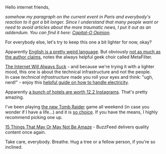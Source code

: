 Hello internet friends,

*somehow my paragraph on the current event in Paris and everybody's reaction to it got a bit longer. Since I understand that many people want or need to avoid articles about the more traumatic news, I put it out as an addendum. You can find it here: [Capital-O Opinion](http://irregularity.co/capital-o-opinion/).*

For everybody else, let's try to keep this one a bit lighter for now, okay?

Apparently [English is a pretty weird language](https://aeon.co/essays/why-is-english-so-weirdly-different-from-other-languages). But obviously [not as much as the author claims](http://www.metafilter.com/154725/English-is-not-normal), notes the always helpful geek choir called MetaFilter.

[The Internet Will Always Suck](http://www.locusmag.com/Perspectives/2015/11/cory-doctorow-the-internet-will-always-suck/) - and because we're trying it with a lighter mood, this one is about the technical infrastructure and not the people.  
In case *technical infrastructure* made you roll your eyes and think: "ugh, nerd!" - enjoy this [helpful guide on how to handle electricity](http://sobadsogood.com/2015/11/01/helpful-1930s-guide-how-avoid-electrocuting-yourself/).

Apparently [a bunch of hotels are worth 12.2 Instagrams](http://onemileatatime.boardingarea.com/2015/11/16/marriott-starwood-takeover-implications/).  That's pretty amazing.

I've been playing [the new Tomb Raider](http://www.polygon.com/2015/11/11/9712168/tomb-raider-lara-croft-sex-symbol-icon) game all weekend (in case you wonder if I have a life…) and it is [so choice](http://www.polygon.com/2015/11/9/9633858/rise-of-the-tomb-raider-review-xbox-one-crystal-dynamics-square-enix). If you have the means, I highly recommend picking one up. 

[15 Things That May Or May Not Be Amaze](http://www.buzzfeed.com/shayanroy/mays-maize-maze-is-amaze) - BuzzFeed delivers quality content once again.

Take care, everybody. Breathe. Hug a tree or a fellow person, if you're so inclined.